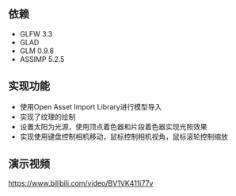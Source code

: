 ## 依赖  

* GLFW 3.3  
* GLAD  
* GLM 0.9.8  
* ASSIMP 5.2.5

## 实现功能  

* 使用Open Asset Import Library进行模型导入
* 实现了纹理的绘制
* 设置太阳为光源，使用顶点着色器和片段着色器实现光照效果
* 实现使用键盘控制相机移动，鼠标控制相机视角，鼠标滚轮控制缩放

## 演示视频  

<https://www.bilibili.com/video/BV1VK411i77v>  
